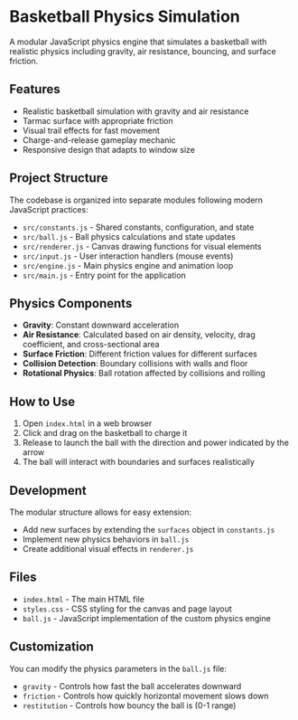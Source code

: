 # Basketball Physics Simulation

A modular JavaScript physics engine that simulates a basketball with realistic physics including gravity, air resistance, bouncing, and surface friction.

## Features

- Realistic basketball simulation with gravity and air resistance
- Tarmac surface with appropriate friction
- Visual trail effects for fast movement
- Charge-and-release gameplay mechanic
- Responsive design that adapts to window size

## Project Structure

The codebase is organized into separate modules following modern JavaScript practices:

- `src/constants.js` - Shared constants, configuration, and state
- `src/ball.js` - Ball physics calculations and state updates
- `src/renderer.js` - Canvas drawing functions for visual elements
- `src/input.js` - User interaction handlers (mouse events)
- `src/engine.js` - Main physics engine and animation loop
- `src/main.js` - Entry point for the application

## Physics Components

- **Gravity**: Constant downward acceleration
- **Air Resistance**: Calculated based on air density, velocity, drag coefficient, and cross-sectional area
- **Surface Friction**: Different friction values for different surfaces
- **Collision Detection**: Boundary collisions with walls and floor
- **Rotational Physics**: Ball rotation affected by collisions and rolling

## How to Use

1. Open `index.html` in a web browser
2. Click and drag on the basketball to charge it
3. Release to launch the ball with the direction and power indicated by the arrow
4. The ball will interact with boundaries and surfaces realistically

## Development

The modular structure allows for easy extension:

- Add new surfaces by extending the `surfaces` object in `constants.js`
- Implement new physics behaviors in `ball.js`
- Create additional visual effects in `renderer.js`

## Files

- `index.html` - The main HTML file
- `styles.css` - CSS styling for the canvas and page layout
- `ball.js` - JavaScript implementation of the custom physics engine

## Customization

You can modify the physics parameters in the `ball.js` file:

- `gravity` - Controls how fast the ball accelerates downward
- `friction` - Controls how quickly horizontal movement slows down
- `restitution` - Controls how bouncy the ball is (0-1 range)
